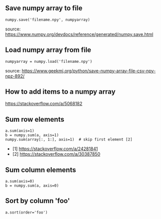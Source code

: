 ## Save numpy array to file
    numpy.save('filename.npy', numpyarray)
source: https://www.numpy.org/devdocs/reference/generated/numpy.save.html

## Load numpy array from file
    numpyarray = numpy.load('filename.npy')
source: https://www.geekmj.org/python/save-numpy-array-file-csv-npy-npz-892/

## How to add items to a numpy array
https://stackoverflow.com/a/5068182

## Sum row elements
    a.sum(axis=1)
    b = numpy.sum(a, axis=1)
    numpy.sum(array[:, 1:], axis=1)  # skip first element [2]
- [1] https://stackoverflow.com/a/24281841
- [2] https://stackoverflow.com/a/30387850

## Sum column elements
    a.sum(axis=0)
    b = numpy.sum(a, axis=0)
    
## Sort by column 'foo'
    a.sort(order='foo')
